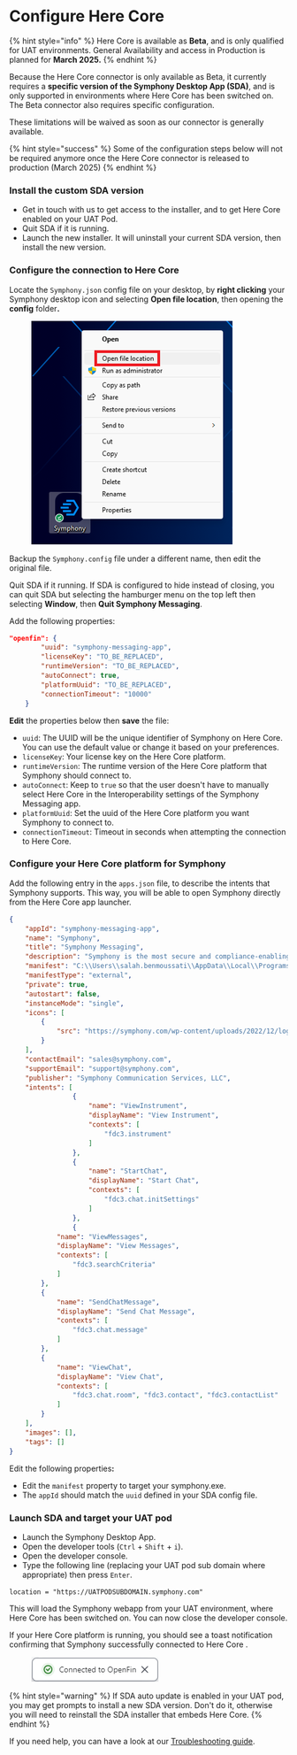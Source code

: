 # Configure Here Core

{% hint style="info" %}
Here Core is available as **Beta**, and is only qualified for UAT environments. General Availability and access in Production is planned for **March 2025.**
{% endhint %}

Because the Here Core connector is only available as Beta, it currently requires a **specific version of the Symphony Desktop App (SDA)**, and is only supported in environments where Here Core has been switched on. The Beta connector also requires specific configuration.&#x20;

These limitations will be waived as soon as our connector is generally available.&#x20;

{% hint style="success" %}
Some of the configuration steps below will not be required anymore once the Here Core connector is released to production (March 2025)
{% endhint %}

### Install the custom SDA version

* Get in touch with us to get access to the installer, and to get Here Core enabled on your UAT Pod.
* Quit SDA if it is running.
* Launch the new installer. It will uninstall your current SDA version, then install the new version.

### Configure the connection to Here Core

Locate the `Symphony.json` config file on your desktop, by **right clicking** your Symphony desktop icon and selecting **Open file location**, then opening the **config** folde&#x72;**.**

<figure><img src="../../../.gitbook/assets/image (91).png" alt=""><figcaption></figcaption></figure>

Backup the `Symphony.config` file under a different name, then edit the original file.

Quit SDA if it running. If SDA is configured to hide instead of closing, you can quit SDA but selecting the hamburger menu on the top left then selecting **Window**, then **Quit Symphony Messaging**.

Add the following properties:&#x20;

```json
"openfin": {
        "uuid": "symphony-messaging-app",
        "licenseKey": "TO_BE_REPLACED",
        "runtimeVersion": "TO_BE_REPLACED",
        "autoConnect": true,
        "platformUuid": "TO_BE_REPLACED",
        "connectionTimeout": "10000"
    }
```

**Edit** the properties below then **save** the file:

* `uuid`: The UUID will be the unique identifier of Symphony on Here Core. You can use the default value or change it based on your preferences.
* `licenseKey`: Your license key on the Here Core platform.
* `runtimeVersion`: The runtime version of the Here Core platform that Symphony should connect to.
* `autoConnect`: Keep to `true` so that the user doesn't have to manually select Here Core in the Interoperability settings of the Symphony Messaging app.
* `platformUuid`: Set the uuid of the Here Core platform you want Symphony to connect to.
* `connectionTimeout`: Timeout in seconds when attempting the connection to Here Core.&#x20;

### Configure your Here Core platform for Symphony

Add the following entry in the `apps.json` file, to describe the intents that Symphony supports. This way, you will be able to open Symphony directly from the Here Core app launcher.

```json
{
	"appId": "symphony-messaging-app",
	"name": "Symphony",
	"title": "Symphony Messaging",
	"description": "Symphony is the most secure and compliance-enabling markets’ infrastructure and technology platform, where solutions are built or integrated to standardize, automate and innovate financial services workflows. It is a vibrant community of over half a million financial professionals with a trusted directory and serves over 1,000 institutions.",
	"manifest": "C:\\Users\\salah.benmoussati\\AppData\\Local\\Programs\\symphony\\Symphony\\Symphony.exe",
	"manifestType": "external",
	"private": true,
	"autostart": false,
	"instanceMode": "single",
	"icons": [
		{
			"src": "https://symphony.com/wp-content/uploads/2022/12/logo-symphony-dark.svg"
		}
	],
	"contactEmail": "sales@symphony.com",
	"supportEmail": "support@symphony.com",
	"publisher": "Symphony Communication Services, LLC",
	"intents": [
                {
                    "name": "ViewInstrument",
                    "displayName": "View Instrument",
                    "contexts": [
                        "fdc3.instrument"
                    ]
                },
                {
                    "name": "StartChat",
                    "displayName": "Start Chat",
                    "contexts": [
                        "fdc3.chat.initSettings"
                    ]
                },
                {
		    "name": "ViewMessages",
		    "displayName": "View Messages",
		    "contexts": [
		        "fdc3.searchCriteria"
		    ]
		},
		{
		    "name": "SendChatMessage",
		    "displayName": "Send Chat Message",
		    "contexts": [
		        "fdc3.chat.message"
		    ]
		},
		{
		    "name": "ViewChat",
		    "displayName": "View Chat",
		    "contexts": [
		        "fdc3.chat.room", "fdc3.contact", "fdc3.contactList"
		    ]
		}
	],
	"images": [],
	"tags": []
}
```

Edit the following propertie&#x73;**:**

* Edit the `manifest` property to target your symphony.exe.
* The `appId` should match the `uuid` defined in your SDA config file.

### Launch SDA and target your UAT pod

* Launch the Symphony Desktop App.
* Open the developer tools (`Ctrl` + `Shift` + `i`).
* Open the developer console.
* Type the following line (replacing your UAT pod sub domain where appropriate) then press `Enter`.

```
location = "https://UATPODSUBDOMAIN.symphony.com"
```

This will load the Symphony webapp from your UAT environment, where Here Core has been switched on. You can now close the developer console.

If your Here Core platform is running, you should see a toast notification confirming that Symphony successfully connected to Here Core .

<figure><img src="../../../.gitbook/assets/image (1).png" alt=""><figcaption></figcaption></figure>

{% hint style="warning" %}
If SDA auto update is enabled in your UAT pod, you may get prompts to install a new SDA version. Don't do it, otherwise you will need to reinstall the SDA installer that embeds Here Core.
{% endhint %}

If you need help, you can have a look at our [Troubleshooting guide](troubleshooting.md).
